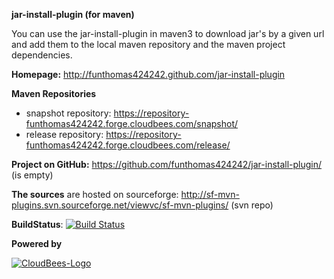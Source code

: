 **jar-install-plugin (for maven)**

You can use the jar-install-plugin in maven3 to download jar's by a given url 
and add them to the local maven repository and the maven project dependencies.

**Homepage:** http://funthomas424242.github.com/jar-install-plugin

**Maven Repositories**

 - snapshot repository: https://repository-funthomas424242.forge.cloudbees.com/snapshot/
 - release repository: https://repository-funthomas424242.forge.cloudbees.com/release/

**Project on GitHub:** https://github.com/funthomas424242/jar-install-plugin/ (is empty)

**The sources** are hosted on sourceforge: 
http://sf-mvn-plugins.svn.sourceforge.net/viewvc/sf-mvn-plugins/ (svn repo)

**BuildStatus**: [![Build Status](https://funthomas424242.ci.cloudbees.com/job/jar-install-plugin/badge/icon)](https://funthomas424242.ci.cloudbees.com/job/jar-install-plugin/)


**Powered by**

[![CloudBees-Logo](http://www.cloudbees.com/sites/default/files/Button-Powered-by-CB.png)](http://www.cloudbees.com)

